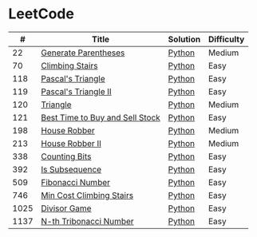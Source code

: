 # LeetCode

| #    | Title                                                                                             | Solution                                           | Difficulty |
| ---- | ------------------------------------------------------------------------------------------------- | -------------------------------------------------- | ---------- |
| 22   | [Generate Parentheses](https://leetcode.com/problems/generate-parentheses/)                       | [Python](./22.generate-parentheses.py)             | Medium     |
| 70   | [Climbing Stairs](https://leetcode.com/problems/climbing-stairs/)                                 | [Python](./70.climbing-stairs.py)                  | Easy       |
| 118  | [Pascal's Triangle](https://leetcode.com/problems/pascals-triangle)                               | [Python](./118.pascals-triangle.py)                | Easy       |
| 119  | [Pascal's Triangle II](https://leetcode.com/problems/pascals-triangle-ii/)                        | [Python](./119.pascals-triangle-ii.py)             | Easy       |
| 120  | [Triangle](https://leetcode.com/problems/triangle/)                                               | [Python](./120.triangle.py)                        | Medium     |
| 121  | [Best Time to Buy and Sell Stock](https://leetcode.com/problems/best-time-to-buy-and-sell-stock/) | [Python](./121.best-time-to-buy-and-sell-stock.py) | Easy       |
| 198  | [House Robber](https://leetcode.com/problems/house-robber/)                                       | [Python](./198.house-robber.py)                    | Medium     |
| 213  | [House Robber II](https://leetcode.com/problems/house-robber-ii/)                                 | [Python](./213.house-robber-ii.py)                 | Medium     |
| 338  | [Counting Bits](https://leetcode.com/problems/counting-bits/)                                     | [Python](./338.counting-bits.py)                   | Easy       |
| 392  | [Is Subsequence](https://leetcode.com/problems/is-subsequence/)                                   | [Python](./392.is-subsequence.py)                  | Easy       |
| 509  | [Fibonacci Number](https://leetcode.com/problems/fibonacci-number/)                               | [Python](./509.fibonacci-number.py)                | Easy       |
| 746  | [Min Cost Climbing Stairs](https://leetcode.com/problems/min-cost-climbing-stairs/)               | [Python](./746.min-cost-climbing-stairs.py)        | Easy       |
| 1025 | [Divisor Game](https://leetcode.com/problems/divisor-game/)                                       | [Python](./1025.divisor-game.py)                   | Easy       |
| 1137 | [N-th Tribonacci Number](https://leetcode.com/problems/n-th-tribonacci-number/)                   | [Python](./1137.n-th-tribonacci-number.py)         | Easy       |
